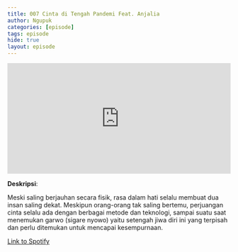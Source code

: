 ```yaml
---
title: 007 Cinta di Tengah Pandemi Feat. Anjalia
author: Ngupuk
categories: [episode]
tags: episode
hide: true
layout: episode
---
```


<iframe src="https://open.spotify.com/embed/episode/1EqR186N1iYz3oAp6lxH4U" width="100%" height="250" frameborder="0" allowtransparency="true" allow="encrypted-media"></iframe>

**Deskripsi**:

Meski saling berjauhan secara fisik, rasa dalam hati selalu membuat dua insan saling dekat.
Meskipun orang-orang tak saling bertemu, perjuangan cinta selalu ada dengan berbagai metode dan teknologi, sampai suatu saat menemukan garwo (sigare nyowo) yaitu setengah jiwa diri ini yang terpisah dan perlu ditemukan untuk mencapai kesempurnaan.

[Link to Spotify](https://open.spotify.com/episode/1EqR186N1iYz3oAp6lxH4U)
